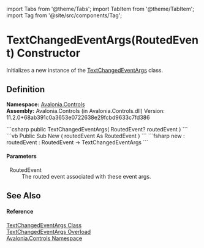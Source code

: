 import Tabs from '@theme/Tabs'; 
import TabItem from '@theme/TabItem'; 
import Tag from '@site/src/components/Tag'; 

# TextChangedEventArgs(RoutedEvent) Constructor


Initializes a new instance of the <a href="T_Avalonia_Controls_TextChangedEventArgs">TextChangedEventArgs</a> class.



## Definition
**Namespace:** <a href="N_Avalonia_Controls">Avalonia.Controls</a>  
**Assembly:** Avalonia.Controls (in Avalonia.Controls.dll) Version: 11.2.0+68ab391c0a3653e0722638e29fcbd9633c7fd386

<Tabs groupId="api-code-preview">
<TabItem value="csharp" label="C#">
```csharp
public TextChangedEventArgs(
	RoutedEvent? routedEvent
)
```
</TabItem>
<TabItem value="vb" label="VB">
```vb
Public Sub New ( 
	routedEvent As RoutedEvent
)
```
</TabItem>
<TabItem value="fsharp" label="F#">
```fsharp
new : 
        routedEvent : RoutedEvent -> TextChangedEventArgs
```
</TabItem>
</Tabs>



#### Parameters
<dl><dt>  RoutedEvent</dt><dd>The routed event associated with these event args.</dd></dl>

## See Also


#### Reference
<a href="T_Avalonia_Controls_TextChangedEventArgs">TextChangedEventArgs Class</a>  
<a href="Overload_Avalonia_Controls_TextChangedEventArgs__ctor">TextChangedEventArgs Overload</a>  
<a href="N_Avalonia_Controls">Avalonia.Controls Namespace</a>  
